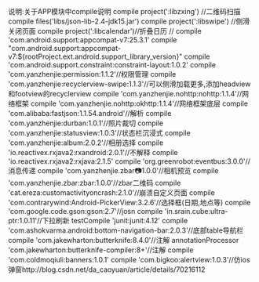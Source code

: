 说明:关于APP模块中compile说明
    compile project(':libzxing') //二维码扫描
    compile files('libs/json-lib-2.4-jdk15.jar')
    compile project(':libswipe') //侧滑关闭页面
    compile project(':libcalendar')//折叠日历
    // compile 'com.android.support:appcompat-v7:25.3.1'
    compile "com.android.support:appcompat-v7:${rootProject.ext.android.support_library_version}"
    compile 'com.android.support.constraint:constraint-layout:1.0.2'
    compile 'com.yanzhenjie:permission:1.1.2'//权限管理
    compile 'com.yanzhenjie:recyclerview-swipe:1.1.3'//可以侧滑加载更多,添加headview和footview的recyclerview
    compile 'com.yanzhenjie.nohttp:nohttp:1.1.4'//网络框架
    compile 'com.yanzhenjie.nohttp:okhttp:1.1.4'//网络框架底层
    compile 'com.alibaba:fastjson:1.1.54.android'//解析
    compile 'com.yanzhenjie:durban:1.0.1'//照片裁切
    compile 'com.yanzhenjie:statusview:1.0.3'//状态栏沉浸式
    compile 'com.yanzhenjie:album:2.0.2'//相册选择
    compile 'io.reactivex.rxjava2:rxandroid:2.0.1'//不解释
    compile 'io.reactivex.rxjava2:rxjava:2.1.5'
    compile 'org.greenrobot:eventbus:3.0.0'//消息传递
    compile 'com.yanzhenjie.zbar:camera:1.0.0'//相机预览
    compile 'com.yanzhenjie.zbar:zbar:1.0.0'//zbar二维码
    compile 'cat.ereza:customactivityoncrash:2.1.0'//崩溃自定义页面
    compile 'com.contrarywind:Android-PickerView:3.2.6'//选择框(日期,地点等)
    compile 'com.google.code.gson:gson:2.7'//josn
    compile 'in.srain.cube:ultra-ptr:1.0.11'//下拉刷新
    testCompile 'junit:junit:4.12'
    compile 'com.ashokvarma.android:bottom-navigation-bar:2.0.3'//底部table导航栏
    compile 'com.jakewharton:butterknife:8.4.0'//注解
    annotationProcessor 'com.jakewharton:butterknife-compiler:8+'//注解
    compile 'com.coldmoqiuli:banners:1.0.1'
    compile 'com.bigkoo:alertview:1.0.3'//仿ios弹窗http://blog.csdn.net/da_caoyuan/article/details/70216112